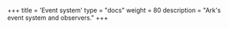 +++
title = 'Event system'
type = "docs"
weight = 80
description = "Ark's event system and observers."
+++